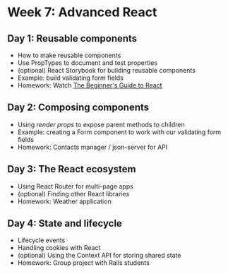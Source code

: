 # Week 7: Advanced React

## Day 1: Reusable components

* How to make reusable components
* Use PropTypes to document and test properties
* (optional) React Storybook for building reusable components
* Example: build validating form fields
* Homework: Watch [The Beginner's Guide to React](https://egghead.io/courses/the-beginner-s-guide-to-react)

## Day 2: Composing components

* Using _render props_ to expose parent methods to children
* Example: creating a Form component to work with our validating form fields
* Homework: Contacts manager / json-server for API

## Day 3: The React ecosystem

* Using React Router for multi-page apps
* (optional) Finding other React libraries
* Homework: Weather application

## Day 4: State and lifecycle

* Lifecycle events
* Handling cookies with React
* (optional) Using the Context API for storing shared state
* Homework: Group project with Rails students

